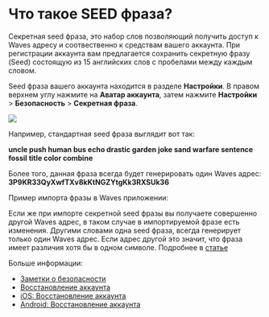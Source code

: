 # Что такое SEED фраза?

Секретная seed фраза, это набор слов позволяющий получить доступ к Waves адресу и соотвественно к средствам вашего аккаунта. При регистрации аккаунта вам предлагается сохранить секретную фразу (Seed) состоящую из 15 английских слов с пробелами между каждым словом.

Seed фраза вашего аккаунта находится в разделе **Настройки**.  В правом верхнем углу нажмите на **Аватар аккаунта**, затем нажмите **Настройки** > **Безопасность** > **Секретная фраза**.

![](/_assets/dark_mode_01.png)

Например, стандартная seed фраза выглядит вот так:

**uncle push human bus echo drastic garden joke sand warfare sentence fossil title color combine**

Более того, данная фраза всегда будет генерировать один Waves адрес: **3P9KR33QyXwfTXv8kKtNGZYtgKk3RXSUk36**

Пример импорта фразы в Waves приложении:

Если же при импорте секретной seed фразы вы получаете совершенно другой Waves адрес, в таком случае в импортируемой фразе есть изменения. Другими словами одна seed фраза, всегда генерирует только один Waves адрес. Если адрес другой это значит, что фраза имеет различия хотя бы в одном символе. Подробнее в [статье](/waves-client/frequently-asked-questions-faq/account-management/one-seed.md)

Больше информации:

* [Заметки о безопасности](/overview/security-notes.md)
* [Восстановление аккаунта](/waves-client/account-management/restore-an-account.md)
* [iOS: Восстановление аккаунта](/waves-client/mobile-apps/iOS/account-management/restore-an-account.md)
* [Android: Восстановление аккаунта](/waves-client/mobile-apps/android/account-management/restore-an-account.md)
